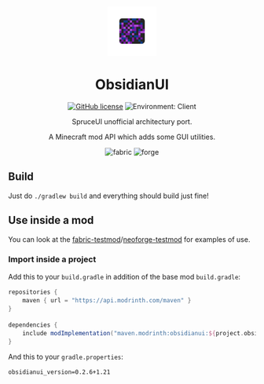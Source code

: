 <center><div align="center">

<img height="100" src="common/src/main/resources/icon.png" width="100"/>

# ObsidianUI

[![GitHub license](https://img.shields.io/github/license/ThinkingStudios/ObsidianUI?style=flat-square)](https://raw.githubusercontent.com/ThinkingStudios/ObsidianUI/master/LICENSE)
![Environment: Client](https://img.shields.io/badge/environment-client-1976d2?style=flat-square)

SpruceUI unofficial architectury port.

A Minecraft mod API which adds some GUI utilities.

<img alt="fabric" height="56" src="https://cdn.jsdelivr.net/npm/@intergrav/devins-badges@3/assets/cozy/supported/fabric_vector.svg">
<img alt="forge" height="56" src="https://cdn.jsdelivr.net/npm/@intergrav/devins-badges@3/assets/cozy/supported/forge_vector.svg">

</div></center>


## Build

Just do `./gradlew build` and everything should build just fine!

## Use inside a mod

You can look at the [fabric-testmod](https://github.com/ThinkingStudios/ObsidianUI/tree/1.21-architectury/test-fabric)/[neoforge-testmod](https://github.com/ThinkingStudios/ObsidianUI/tree/1.21-architectury/test-neoforge) for examples of use.

### Import inside a project

Add this to your `build.gradle` in addition of the base mod `build.gradle`:

```groovy
repositories {
    maven { url = "https://api.modrinth.com/maven" }
}

dependencies {
    include modImplementation("maven.modrinth:obsidianui:${project.obsidianui_version}-${modloader}")
}
```

And this to your `gradle.properties`:

```properties
obsidianui_version=0.2.6+1.21
```
